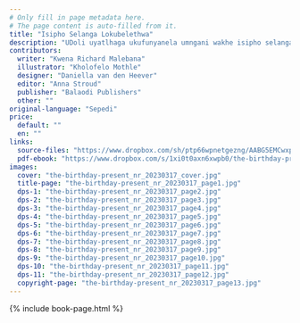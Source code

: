 ```yaml
---
# Only fill in page metadata here.
# The page content is auto-filled from it.
title: "Isipho Selanga Lokubelethwa"
description: "UDoli uyatlhaga ukufunyanela umngani wakhe isipho selanga lokubelethwa esinembako bekwafika lapha abona khona into ephazimako phezulu elangeni."
contributors:
  writer: "Kwena Richard Malebana"
  illustrator: "Kholofelo Mothle"
  designer: "Daniella van den Heever"
  editor: "Anna Stroud"
  publisher: "Balaodi Publishers"
  other: ""
original-language: "Sepedi"
price:
  default: ""
  en: ""
links:
  source-files: "https://www.dropbox.com/sh/ptp66wpnetgezng/AABG5EMCwxpdMM2IxuKHhNEra?dl=0"
  pdf-ebook: "https://www.dropbox.com/s/1xi0t0axn6xwpb0/the-birthday-present_nr_20230317.pdf?dl=0"
images:
  cover: "the-birthday-present_nr_20230317_cover.jpg"
  title-page: "the-birthday-present_nr_20230317_page1.jpg"
  dps-1: "the-birthday-present_nr_20230317_page2.jpg"
  dps-2: "the-birthday-present_nr_20230317_page3.jpg"
  dps-3: "the-birthday-present_nr_20230317_page4.jpg"
  dps-4: "the-birthday-present_nr_20230317_page5.jpg"
  dps-5: "the-birthday-present_nr_20230317_page6.jpg"
  dps-6: "the-birthday-present_nr_20230317_page7.jpg"
  dps-7: "the-birthday-present_nr_20230317_page8.jpg"
  dps-8: "the-birthday-present_nr_20230317_page9.jpg"
  dps-9: "the-birthday-present_nr_20230317_page10.jpg"
  dps-10: "the-birthday-present_nr_20230317_page11.jpg"
  dps-11: "the-birthday-present_nr_20230317_page12.jpg"
  copyright-page: "the-birthday-present_nr_20230317_page13.jpg"
---
```


{% include book-page.html %}
 

